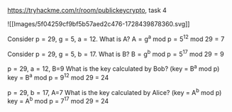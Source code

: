 
https://tryhackme.com/r/room/publickeycrypto, task 4

![[Images/5f04259cf9bf5b57aed2c476-1728439878360.svg]]

Consider p = 29, g = 5, a = 12. What is A?
A = g<sup>a</sup> mod p = 5<sup>12</sup> mod 29 = 7

Consider p = 29, g = 5, b = 17. What is B?
B = g<sup>b</sup> mod p = 5<sup>17</sup> mod 29 = 9

p = 29, a = 12, B=9 What is the key calculated by Bob? (key = B<sup>a</sup> mod p)
key = B<sup>a</sup> mod p = 9<sup>12</sup> mod 29 = 24

p = 29, b = 17, A=7 What is the key calculated by Alice? (key = A<sup>b</sup> mod p)
key = A<sup>b</sup> mod p = 7<sup>17</sup> mod 29 = 24

